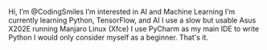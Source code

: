 Hi, I’m @CodingSmiles
I’m interested in AI and Machine Learning
I’m currently learning Python, TensorFlow, and AI
I use a slow but usable Asus X202E running Manjaro Linux (Xfce)
I use PyCharm as my main IDE to write Python
I would only consider myself as a beginner.
That's it.
